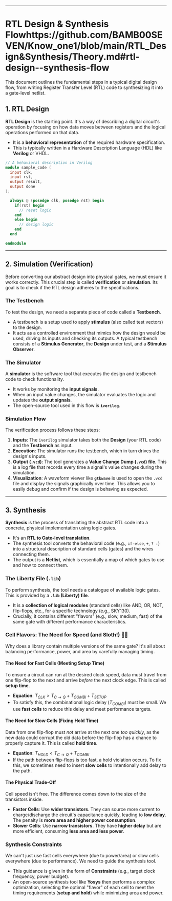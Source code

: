 

-----

# RTL Design & Synthesis Flowhttps://github.com/BAMB00SEVEN/Know_one1/blob/main/RTL_Design&Synthesis/Theory.md#rtl-design--synthesis-flow

This document outlines the fundamental steps in a typical digital design flow, from writing Register Transfer Level (RTL) code to synthesizing it into a gate-level netlist.

## 1\. RTL Design

**RTL Design** is the starting point. It's a way of describing a digital circuit's operation by focusing on how data moves between registers and the logical operations performed on that data.

  - It is a **behavioral representation** of the required hardware specification.
  - This is typically written in a Hardware Description Language (HDL) like **Verilog** or VHDL.

<!-- end list -->

```verilog
// A behavioral description in Verilog
module sample_code (
  input clk,
  input rst,
  output result,
  output done
);

  always @ (posedge clk, posedge rst) begin
    if(rst) begin
      // reset logic
    end
    else begin
      // design logic
    end
  end

endmodule
```

-----

## 2\. Simulation (Verification)

Before converting our abstract design into physical gates, we must ensure it works correctly. This crucial step is called **verification** or **simulation**. Its goal is to check if the RTL design adheres to the specifications.

### The Testbench

To test the design, we need a separate piece of code called a **Testbench**.

  - A testbench is a setup used to apply **stimulus** (also called test vectors) to the design.
  - It acts as a controlled environment that mimics how the design would be used, driving its inputs and checking its outputs. A typical testbench consists of a **Stimulus Generator**, the **Design** under test, and a **Stimulus Observer**.

### The Simulator

A **simulator** is the software tool that executes the design and testbench code to check functionality.

  - It works by monitoring the **input signals**.
  - When an input value changes, the simulator evaluates the logic and updates the **output signals**.
  - The open-source tool used in this flow is **`iverilog`**.

### Simulation Flow

The verification process follows these steps:

1.  **Inputs**: The `iverilog` simulator takes both the **Design** (your RTL code) and the **Testbench** as input.
2.  **Execution**: The simulator runs the testbench, which in turn drives the design's inputs.
3.  **Output (`.vcd`)**: The tool generates a **Value Change Dump (`.vcd`) file**. This is a log file that records every time a signal's value changes during the simulation.
4.  **Visualization**: A waveform viewer like **`gtkwave`** is used to open the `.vcd` file and display the signals graphically over time. This allows you to easily debug and confirm if the design is behaving as expected.

-----

## 3\. Synthesis

**Synthesis** is the process of translating the abstract RTL code into a concrete, physical implementation using logic gates.

  - It's an **RTL to Gate-level translation**.
  - The synthesis tool converts the behavioral code (e.g., `if-else`, `+`, `? :`) into a structural description of standard cells (gates) and the wires connecting them.
  - The output is a **Netlist**, which is essentially a map of which gates to use and how to connect them.

### The Liberty File (`.lib`)

To perform synthesis, the tool needs a catalogue of available logic gates. This is provided by a **`.lib` (Liberty) file**.

  - It is a **collection of logical modules** (standard cells) like AND, OR, NOT, flip-flops, etc., for a specific technology (e.g., SKY130).
  - Crucially, it contains different "flavors" (e.g., slow, medium, fast) of the same gate with different performance characteristics.

### Cell Flavors: The Need for Speed (and Sloth\!) 🐢💨

Why does a library contain multiple versions of the same gate? It's all about balancing performance, power, and area by carefully managing timing.

#### The Need for Fast Cells (Meeting Setup Time)

To ensure a circuit can run at the desired clock speed, data must travel from one flip-flop to the next and arrive *before* the next clock edge. This is called **setup time**.

  - **Equation**: $T_{CLK} > T_{C \to Q} + T_{COMBI} + T_{SETUP}$
  - To satisfy this, the combinational logic delay ($T_{COMBI}$) must be small. We use **fast cells** to reduce this delay and meet performance targets.

#### The Need for Slow Cells (Fixing Hold Time)

Data from one flip-flop must *not* arrive at the next one *too quickly*, as the new data could corrupt the old data before the flip-flop has a chance to properly capture it. This is called **hold time**.

  - **Equation**: $T_{HOLD} < T_{C \to Q} + T_{COMBI}$
  - If the path between flip-flops is too fast, a hold violation occurs. To fix this, we sometimes need to insert **slow cells** to intentionally add delay to the path.

#### The Physical Trade-Off

Cell speed isn't free. The difference comes down to the size of the transistors inside.

  - **Faster Cells**: Use **wider transistors**. They can source more current to charge/discharge the circuit's capacitance quickly, leading to **low delay**. The penalty is **more area and higher power consumption**.
  - **Slower Cells**: Use **narrow transistors**. They have **higher delay** but are more efficient, consuming **less area and less power**.

### Synthesis Constraints

We can't just use fast cells everywhere (due to power/area) or slow cells everywhere (due to performance). We need to guide the synthesis tool.

  - This guidance is given in the form of **Constraints** (e.g., target clock frequency, power budget).
  - An open-source synthesis tool like **Yosys** then performs a complex optimization, selecting the optimal "flavor" of each cell to meet the timing requirements (**setup and hold**) while minimizing area and power.
